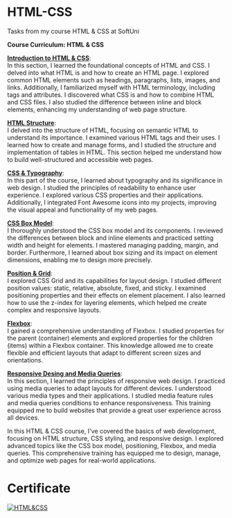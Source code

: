 # HTML-CSS
 Tasks from my course HTML & CSS at SoftUni

<b> Course Curriculum: HTML & CSS </b>

**[Introduction to HTML & CSS](https://github.com/trayanaboykova/HTML-CSS/tree/main/HTML%20%26%20CSS/01-html-introduction)**: <br>
In this section, I learned the foundational concepts of HTML and CSS. I delved into what HTML is and how to create an HTML page. I explored common HTML elements such as headings, paragraphs, lists, images, and links. Additionally, I familiarized myself with HTML terminology, including tags and attributes. I discovered what CSS is and how to combine HTML and CSS files. I also studied the difference between inline and block elements, enhancing my understanding of web page structure.

**[HTML Structure](https://github.com/trayanaboykova/HTML-CSS/tree/main/HTML%20%26%20CSS/02-html-structure)**: <br>
I delved into the structure of HTML, focusing on semantic HTML to understand its importance. I examined various HTML tags and their uses. I learned how to create and manage forms, and I studied the structure and implementation of tables in HTML. This section helped me understand how to build well-structured and accessible web pages.

**[CSS & Typography](https://github.com/trayanaboykova/HTML-CSS/tree/main/HTML%20%26%20CSS/03-css-and-typography)**: <br>
In this part of the course, I learned about typography and its significance in web design. I studied the principles of readability to enhance user experience. I explored various CSS properties and their applications. Additionally, I integrated Font Awesome icons into my projects, improving the visual appeal and functionality of my web pages.

**[CSS Box Model](https://github.com/trayanaboykova/HTML-CSS/tree/main/HTML%20%26%20CSS/05-css-box-model)**: <br>
I thoroughly understood the CSS box model and its components. I reviewed the differences between block and inline elements and practiced setting width and height for elements. I mastered managing padding, margin, and border. Furthermore, I learned about box sizing and its impact on element dimensions, enabling me to design more precisely.

**[Position & Grid](https://github.com/trayanaboykova/HTML-CSS/tree/main/HTML%20%26%20CSS/06-position-and-grid)**: <br>
I explored CSS Grid and its capabilities for layout design. I studied different position values: static, relative, absolute, fixed, and sticky. I examined positioning properties and their effects on element placement. I also learned how to use the z-index for layering elements, which helped me create complex and responsive layouts.

**[Flexbox](https://github.com/trayanaboykova/HTML-CSS/tree/main/HTML%20%26%20CSS/07-flexbox)**: <br>
I gained a comprehensive understanding of Flexbox. I studied properties for the parent (container) elements and explored properties for the children (items) within a Flexbox container. This knowledge allowed me to create flexible and efficient layouts that adapt to different screen sizes and orientations.

**[Responsive Desing and Media Queries](https://github.com/trayanaboykova/HTML-CSS/tree/main/HTML%20%26%20CSS/08-responsive-and-media-queries)**: <br>
In this section, I learned the principles of responsive web design. I practiced using media queries to adapt layouts for different devices. I understood various media types and their applications. I studied media feature rules and media queries conditions to enhance responsiveness. This training equipped me to build websites that provide a great user experience across all devices.

In this HTML & CSS course, I've covered the basics of web development, focusing on HTML structure, CSS styling, and responsive design. I explored advanced topics like the CSS box model, positioning, Flexbox, and media queries. This comprehensive training has equipped me to design, manage, and optimize web pages for real-world applications.

# Certificate
<a href="https://softuni.bg/certificates/details/213535/8bbbb500" rel="nofollow"><img src="https://github.com/trayanaboykova/readme/assets/101351760/0a7b4357-a22b-479d-b459-763ae67c297a" alt="HTML&CSS"></a>
